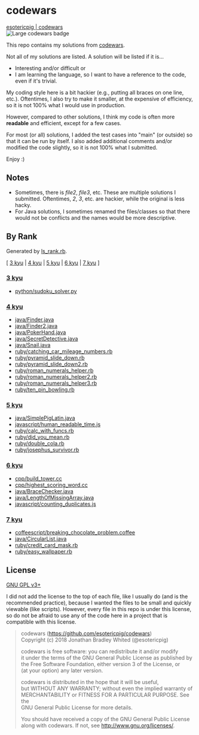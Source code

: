 # codewars
[esotericpig | codewars](https://www.codewars.com/users/esotericpig)  
![Large codewars badge](https://www.codewars.com/users/esotericpig/badges/large)  

This repo contains my solutions from [codewars](https://www.codewars.com).

Not all of my solutions are listed. A solution will be listed if it is...

- Interesting and/or difficult or
- I am learning the language, so I want to have a reference to the code, even if it's trivial.

My coding style here is a bit hackier (e.g., putting all braces on one line, etc.). Oftentimes, I also try to make it smaller, at the expensive of efficiency, so it is not 100% what I would use in production.

However, compared to other solutions, I think my code is often more **readable** and efficient, except for a few cases.

For most (or all) solutions, I added the test cases into "main" (or outside) so that it can be run by itself. I also added additional comments and/or modified the code slightly, so it is not 100% what I submitted.

Enjoy :)

## Notes
- Sometimes, there is *file2*, *file3*, etc. These are multiple solutions I submitted. Oftentimes, *2*, *3*, etc. are hackier, while the original is less hacky.
- For Java solutions, I sometimes renamed the files/classes so that there would not be conflicts and the names would be more descriptive.

## By Rank
Generated by [ls_rank.rb](ls_rank.rb).

[ [3 kyu](#3-kyu) | [4 kyu](#4-kyu) | [5 kyu](#5-kyu) | [6 kyu](#6-kyu) | [7 kyu](#7-kyu) ]

### [3 kyu](#by-rank)

- [python/sudoku_solver.py](python/sudoku_solver.py)

### [4 kyu](#by-rank)

- [java/Finder.java](java/Finder.java)
- [java/Finder2.java](java/Finder2.java)
- [java/PokerHand.java](java/PokerHand.java)
- [java/SecretDetective.java](java/SecretDetective.java)
- [java/Snail.java](java/Snail.java)
- [ruby/catching_car_mileage_numbers.rb](ruby/catching_car_mileage_numbers.rb)
- [ruby/pyramid_slide_down.rb](ruby/pyramid_slide_down.rb)
- [ruby/pyramid_slide_down2.rb](ruby/pyramid_slide_down2.rb)
- [ruby/roman_numerals_helper.rb](ruby/roman_numerals_helper.rb)
- [ruby/roman_numerals_helper2.rb](ruby/roman_numerals_helper2.rb)
- [ruby/roman_numerals_helper3.rb](ruby/roman_numerals_helper3.rb)
- [ruby/ten_pin_bowling.rb](ruby/ten_pin_bowling.rb)

### [5 kyu](#by-rank)

- [java/SimplePigLatin.java](java/SimplePigLatin.java)
- [javascript/human_readable_time.js](javascript/human_readable_time.js)
- [ruby/calc_with_funcs.rb](ruby/calc_with_funcs.rb)
- [ruby/did_you_mean.rb](ruby/did_you_mean.rb)
- [ruby/double_cola.rb](ruby/double_cola.rb)
- [ruby/josephus_survivor.rb](ruby/josephus_survivor.rb)

### [6 kyu](#by-rank)

- [cpp/build_tower.cc](cpp/build_tower.cc)
- [cpp/highest_scoring_word.cc](cpp/highest_scoring_word.cc)
- [java/BraceChecker.java](java/BraceChecker.java)
- [java/LengthOfMissingArray.java](java/LengthOfMissingArray.java)
- [javascript/counting_duplicates.js](javascript/counting_duplicates.js)

### [7 kyu](#by-rank)

- [coffeescript/breaking_chocolate_problem.coffee](coffeescript/breaking_chocolate_problem.coffee)
- [java/CircularList.java](java/CircularList.java)
- [ruby/credit_card_mask.rb](ruby/credit_card_mask.rb)
- [ruby/easy_wallpaper.rb](ruby/easy_wallpaper.rb)

## License
[GNU GPL v3+](LICENSE)

I did not add the license to the top of each file, like I usually do (and is the recommended practice), because I wanted the files to be small and quickly viewable (like scripts). However, every file in this repo is under this license, so do not be afraid to use any of the code here in a project that is compatible with this license.

> codewars (https://github.com/esotericpig/codewars)  
> Copyright (c) 2018 Jonathan Bradley Whited (@esotericpig)  
> 
> codewars is free software: you can redistribute it and/or modify  
> it under the terms of the GNU General Public License as published by  
> the Free Software Foundation, either version 3 of the License, or  
> (at your option) any later version.  
> 
> codewars is distributed in the hope that it will be useful,  
> but WITHOUT ANY WARRANTY; without even the implied warranty of  
> MERCHANTABILITY or FITNESS FOR A PARTICULAR PURPOSE.  See the  
> GNU General Public License for more details.  
> 
> You should have received a copy of the GNU General Public License  
> along with codewars.  If not, see <http://www.gnu.org/licenses/>.  
